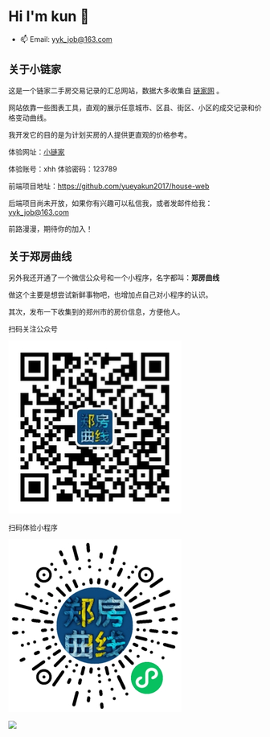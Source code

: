 # Hi I'm kun 👋


- 📫 Email: yyk_job@163.com

## 关于小链家

这是一个链家二手房交易记录的汇总网站，数据大多收集自 [链家网](www.lianjia.com) 。

网站依靠一些图表工具，直观的展示任意城市、区县、街区、小区的成交记录和价格变动曲线。

我开发它的目的是为计划买房的人提供更直观的价格参考。

体验网址：[小链家](http://house.fengxiuge.top)

体验账号：xhh  体验密码：123789

前端项目地址：https://github.com/yueyakun2017/house-web

后端项目尚未开放，如果你有兴趣可以私信我，或者发邮件给我：yyk_job@163.com

前路漫漫，期待你的加入！


## 关于郑房曲线

另外我还开通了一个微信公众号和一个小程序，名字都叫：**郑房曲线**

做这个主要是想尝试新鲜事物吧，也增加点自己对小程序的认识。

其次，发布一下收集到的郑州市的房价信息，方便他人。

扫码关注公众号

![](/gongzhonghao.jpg)

扫码体验小程序

![](/xiaochengxu.jpg)

[![](https://github-readme-stats.vercel.app/api?username=yueyakun2017)](https://blog.fengxiuge.top)

